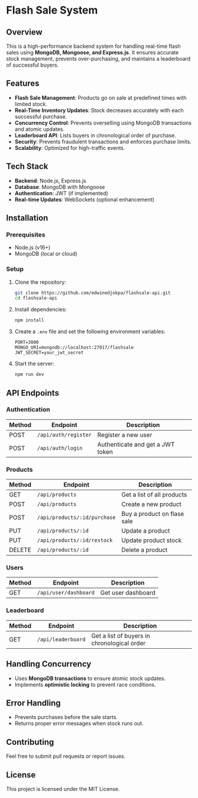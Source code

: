 # Flash Sale System

## Overview

This is a high-performance backend system for handling real-time flash sales using **MongoDB, Mongoose, and Express.js**. It ensures accurate stock management, prevents over-purchasing, and maintains a leaderboard of successful buyers.

## Features

- **Flash Sale Management**: Products go on sale at predefined times with limited stock.
- **Real-Time Inventory Updates**: Stock decreases accurately with each successful purchase.
- **Concurrency Control**: Prevents overselling using MongoDB transactions and atomic updates.
- **Leaderboard API**: Lists buyers in chronological order of purchase.
- **Security**: Prevents fraudulent transactions and enforces purchase limits.
- **Scalability**: Optimized for high-traffic events.

## Tech Stack

- **Backend**: Node.js, Express.js
- **Database**: MongoDB with Mongoose
- **Authentication**: JWT (if implemented)
- **Real-time Updates**: WebSockets (optional enhancement)

## Installation

### Prerequisites

- Node.js (v16+)
- MongoDB (local or cloud)

### Setup

1. Clone the repository:

   ```sh
   git clone https://github.com/edwinedjokpa/flashsale-api.git
   cd flashsale-api
   ```

2. Install dependencies:

   ```sh
   npm install
   ```

3. Create a `.env` file and set the following environment variables:

   ```env
   PORT=3000
   MONGO_URI=mongodb://localhost:27017/flashsale
   JWT_SECRET=your_jwt_secret
   ```

4. Start the server:

   ```sh
   npm run dev
   ```

## API Endpoints

### Authentication

| Method | Endpoint             | Description                      |
| ------ | -------------------- | -------------------------------- |
| POST   | `/api/auth/register` | Register a new user              |
| POST   | `/api/auth/login`    | Authenticate and get a JWT token |

### Products

| Method | Endpoint                     | Description                 |
| ------ | ---------------------------- | --------------------------- |
| GET    | `/api/products`              | Get a list of all products  |
| POST   | `/api/products`              | Create a new product        |
| POST   | `/api/products/:id/purchase` | Buy a product on flase sale |
| PUT    | `/api/products/:id`          | Update a product            |
| PUT    | `/api/products/:id/restock`  | Update product stock        |
| DELETE | `/api/products/:id`          | Delete a product            |

### Users

| Method | Endpoint              | Description        |
| ------ | --------------------- | ------------------ |
| GET    | `/api/user/dashboard` | Get user dashboard |

### Leaderboard

| Method | Endpoint           | Description                                 |
| ------ | ------------------ | ------------------------------------------- |
| GET    | `/api/leaderboard` | Get a list of buyers in chronological order |

## Handling Concurrency

- Uses **MongoDB transactions** to ensure atomic stock updates.
- Implements **optimistic locking** to prevent race conditions.

## Error Handling

- Prevents purchases before the sale starts.
- Returns proper error messages when stock runs out.

## Contributing

Feel free to submit pull requests or report issues.

## License

This project is licensed under the MIT License.
